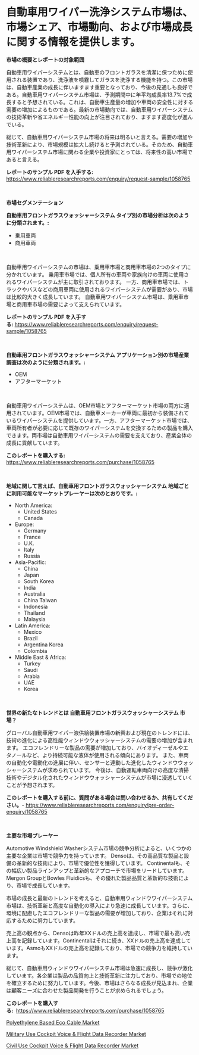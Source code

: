 <p><h1>自動車用ワイパー洗浄システム市場は、市場シェア、市場動向、および市場成長に関する情報を提供します。</h1></p><p><strong>市場の概要とレポートの対象範囲</strong></p>
<p><p>自動車用ワイパーシステムとは、自動車のフロントガラスを清潔に保つために使用される装置であり、洗浄液を噴霧してガラスを洗浄する機能を持つ。この市場は、自動車産業の成長に伴いますます重要となっており、今後の見通しも良好である。自動車用ワイパーシステム市場は、予測期間中に年平均成長率13.7%で成長すると予想されている。これは、自動車生産量の増加や車両の安全性に対する需要の増加によるものである。最新の市場動向では、自動車用ワイパーシステムの技術革新や省エネルギー性能の向上が注目されており、ますます高度化が進んでいる。</p><p>総じて、自動車用ワイパーシステム市場の将来は明るいと言える。需要の増加や技術革新により、市場規模は拡大し続けると予測されている。そのため、自動車用ワイパーシステム市場に関わる企業や投資家にとっては、将来性の高い市場であると言える。</p></p>
<p><strong>レポートのサンプル PDF を入手する:</strong> <a href="https://www.reliableresearchreports.com/enquiry/request-sample/1058765">https://www.reliableresearchreports.com/enquiry/request-sample/1058765</a></p>
<p>&nbsp;</p>
<p><strong>市場セグメンテーション</strong></p>
<p><strong>自動車用フロントガラスウォッシャーシステム タイプ別の市場分析は次のように分類されます。:</strong></p>
<p><ul><li>乗用車両</li><li>商用車両</li></ul></p>
<p>&nbsp;</p>
<p><p>自動車用ワイパーシステムの市場は、乗用車市場と商用車市場の2つのタイプに分かれています。 乗用車市場では、個人所有の車両や家族向けの車両に使用されるワイパーシステムが主に取引されております。 一方、商用車市場では、トラックやバスなどの商用車両に使用されるワイパーシステムが需要があり、市場は比較的大きく成長しています。 自動車用ワイパーシステム市場は、乗用車市場と商用車市場の需要によって支えられています。</p></p>
<p><strong>レポートのサンプル PDF を入手する:</strong>&nbsp;<a href="https://www.reliableresearchreports.com/enquiry/request-sample/1058765">https://www.reliableresearchreports.com/enquiry/request-sample/1058765</a></p>
<p>&nbsp;</p>
<p><strong> 自動車用フロントガラスウォッシャーシステム アプリケーション別の市場産業調査は次のように分類されます。:</strong></p>
<p><ul><li>OEM</li><li>アフターマーケット</li></ul></p>
<p>&nbsp;</p>
<p><p>自動車用ワイパーシステムは、OEM市場とアフターマーケット市場の両方に適用されています。OEM市場では、自動車メーカーが車両に最初から装備されているワイパーシステムを提供しています。一方、アフターマーケット市場では、車両所有者が必要に応じて既存のワイパーシステムを交換するための製品を購入できます。両市場は自動車用ワイパーシステムの需要を支えており、産業全体の成長に貢献しています。</p></p>
<p><strong>このレポートを購入する:</strong>&nbsp; <a href="https://www.reliableresearchreports.com/purchase/1058765">https://www.reliableresearchreports.com/purchase/1058765</a></p>
<p>&nbsp;</p>
<p><strong>地域に関して言えば、自動車用フロントガラスウォッシャーシステム 地域ごとに利用可能なマーケットプレーヤーは次のとおりです。:</strong></p>
<p><ul>
    <li>
        North America:
        <ul>
            <li>United States</li>
            <li>Canada</li>
        </ul>
    </li>
    <li>
        Europe:
        <ul>
            <li>Germany</li>
            <li>France</li>
            <li>U.K.</li>
            <li>Italy</li>
            <li>Russia</li>
        </ul>
    </li>
    <li>
        Asia-Pacific:
        <ul>
            <li>China</li>
            <li>Japan</li>
            <li>South Korea</li>
            <li>India</li>
            <li>Australia</li>
            <li>China Taiwan</li>
            <li>Indonesia</li>
            <li>Thailand</li>
            <li>Malaysia</li>
        </ul>
    </li>
    <li>
        Latin America:
        <ul>
            <li>Mexico</li>
            <li>Brazil</li>
            <li>Argentina Korea</li>
            <li>Colombia</li>
        </ul>
    </li>
    <li>
        Middle East & Africa:
        <ul>
            <li>Turkey</li>
            <li>Saudi</li>
            <li>Arabia</li>
            <li>UAE</li>
            <li>Korea</li>
        </ul>
    </li>
    </ul></p>
<p>&nbsp;</p>
<p><strong>世界の新たなトレンドとは 自動車用フロントガラスウォッシャーシステム 市場？</strong></p>
<p><p>グローバル自動車用ワイパー液供給装置市場の新興および現在のトレンドには、技術の進化による高性能ウィンドウウォッシャーシステムの需要の増加が含まれます。 エコフレンドリーな製品の需要が増加しており、バイオディーゼルやエタノールなど、より持続可能な液体が使用される傾向にあります。 また、車両の自動化や電動化の進展に伴い、センサーと連動した進化したウィンドウウォッシャーシステムが求められています。 今後は、自動運転車両向けの高度な清掃技術やデジタル化されたウィンドウウォッシャーシステムが市場に浸透していくことが予想されます。</p></p>
<p><strong>このレポートを購入する前に、質問がある場合は問い合わせるか、共有してください。</strong>- <a href="https://www.reliableresearchreports.com/enquiry/pre-order-enquiry/1058765">https://www.reliableresearchreports.com/enquiry/pre-order-enquiry/1058765</a></p>
<p>&nbsp;</p>
<p><strong>主要な市場プレーヤー</strong></p>
<p><p>Automotive Windshield Washerシステム市場の競争分析によると、いくつかの主要な企業は市場で競争力を持っています。 Densoは、その高品質な製品と設備の革新的な技術により、市場で優位性を獲得しています。 Continentalも、その幅広い製品ラインアップと革新的なアプローチで市場をリードしています。 Mergon GroupとBowles Fluidicsも、その優れた製品品質と革新的な技術により、市場で成長しています。</p><p>市場の成長と最新のトレンドを考えると、自動車用ウィンドウワイパーシステム市場は、技術革新と高度な自動化の導入により急速に成長しています。さらに、環境に配慮したエコフレンドリーな製品の需要が増加しており、企業はそれに対応するために努力しています。</p><p>売上高の観点から、Densoは昨年XXドルの売上高を達成し、市場で最も高い売上高を記録しています。Continentalはそれに続き、XXドルの売上高を達成しています。AsmoもXXドルの売上高を記録しており、市場での競争力を維持しています。</p><p>総じて、自動車用ウィンドウワイパーシステム市場は急速に成長し、競争が激化しています。各企業は製品の品質向上と技術革新に注力しており、市場での地位を確立するために努力しています。今後、市場はさらなる成長が見込まれ、企業は顧客ニーズに合わせた製品開発を行うことが求められるでしょう。</p></p>
<p><strong>このレポートを購入する:</strong>&nbsp;&nbsp;<a href="https://www.reliableresearchreports.com/purchase/1058765">https://www.reliableresearchreports.com/purchase/1058765</a></p>
<p><p><a href="https://view.publitas.com/reportprime-1/polyethylene-based-eco-cable-market-furnish-information-about-market-size-market-share-market-dynamics-and-projections-spanning-from-2023-to-2030/">Polyethylene Based Eco Cable Market</a></p><p><a href="https://view.publitas.com/reportprime-1/military-use-cockpit-voice-flight-data-recorder-market-research-report-unlocks-analysis-on-the-market-financial-status-market-size-and-market-revenue-upto-2030/">Military Use Cockpit Voice & Flight Data Recorder Market</a></p><p><a href="https://view.publitas.com/reportprime-1/civil-use-cockpit-voice-flight-data-recorder-market-insights-market-players-and-forecast-till-2030/">Civil Use Cockpit Voice & Flight Data Recorder Market</a></p></p>